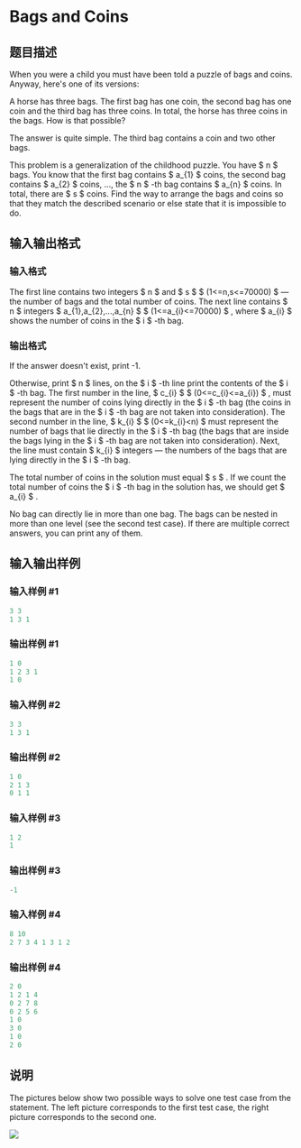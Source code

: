 # Bags and Coins

## 题目描述

When you were a child you must have been told a puzzle of bags and coins. Anyway, here's one of its versions:

A horse has three bags. The first bag has one coin, the second bag has one coin and the third bag has three coins. In total, the horse has three coins in the bags. How is that possible?

The answer is quite simple. The third bag contains a coin and two other bags.

This problem is a generalization of the childhood puzzle. You have $ n $ bags. You know that the first bag contains $ a_{1} $ coins, the second bag contains $ a_{2} $ coins, ..., the $ n $ -th bag contains $ a_{n} $ coins. In total, there are $ s $ coins. Find the way to arrange the bags and coins so that they match the described scenario or else state that it is impossible to do.

## 输入输出格式

### 输入格式

The first line contains two integers $ n $ and $ s $ $ (1<=n,s<=70000) $ — the number of bags and the total number of coins. The next line contains $ n $ integers $ a_{1},a_{2},...,a_{n} $ $ (1<=a_{i}<=70000) $ , where $ a_{i} $ shows the number of coins in the $ i $ -th bag.

### 输出格式

If the answer doesn't exist, print -1.

Otherwise, print $ n $ lines, on the $ i $ -th line print the contents of the $ i $ -th bag. The first number in the line, $ c_{i} $ $ (0<=c_{i}<=a_{i}) $ , must represent the number of coins lying directly in the $ i $ -th bag (the coins in the bags that are in the $ i $ -th bag are not taken into consideration). The second number in the line, $ k_{i} $ $ (0<=k_{i}&lt;n) $ must represent the number of bags that lie directly in the $ i $ -th bag (the bags that are inside the bags lying in the $ i $ -th bag are not taken into consideration). Next, the line must contain $ k_{i} $ integers — the numbers of the bags that are lying directly in the $ i $ -th bag.

The total number of coins in the solution must equal $ s $ . If we count the total number of coins the $ i $ -th bag in the solution has, we should get $ a_{i} $ .

No bag can directly lie in more than one bag. The bags can be nested in more than one level (see the second test case). If there are multiple correct answers, you can print any of them.

## 输入输出样例

### 输入样例 #1

```cpp
3 3
1 3 1

```
### 输出样例 #1

```cpp
1 0
1 2 3 1
1 0

```
### 输入样例 #2

```cpp
3 3
1 3 1

```
### 输出样例 #2

```cpp
1 0
2 1 3
0 1 1

```
### 输入样例 #3

```cpp
1 2
1

```
### 输出样例 #3

```cpp
-1

```
### 输入样例 #4

```cpp
8 10
2 7 3 4 1 3 1 2

```
### 输出样例 #4

```cpp
2 0
1 2 1 4
0 2 7 8
0 2 5 6
1 0
3 0
1 0
2 0

```
## 说明

The pictures below show two possible ways to solve one test case from the statement. The left picture corresponds to the first test case, the right picture corresponds to the second one.

![](https://cdn.luogu.com.cn/upload/vjudge_pic/CF356D/1307eb982020a5ba55b375c0d5ee7ef3aa5a111f.png)

